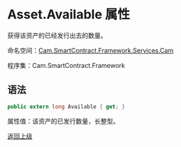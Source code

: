 # Asset.Available 属性

获得该资产的已经发行出去的数量。

命名空间：[Cam.SmartContract.Framework.Services.Cam](../../Cam.md)

程序集：Cam.SmartContract.Framework

## 语法

```c#
public extern long Available { get; }
```

属性值：该资产的已发行数量，长整型。



[返回上级](../Asset.md)